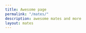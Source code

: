 ```yaml
---
title: Awesome page
permalink: "/mates/"
description: awesome mates and more
layout: mates
---
```



